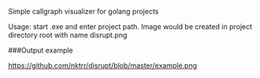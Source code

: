 Simple callgraph visualizer for golang projects

Usage: start .exe and enter project path. Image would be created in project directory root with name disrupt.png

###Output example

https://github.com/nktrr/disrupt/blob/master/example.png
